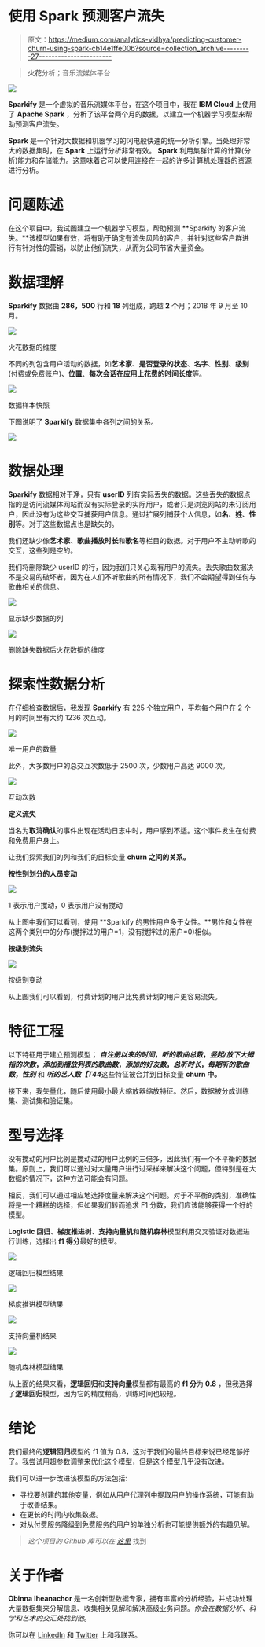 # 使用 Spark 预测客户流失

> 原文：<https://medium.com/analytics-vidhya/predicting-customer-churn-using-spark-cb14e1ffe00b?source=collection_archive---------27----------------------->

> **火花**分析；音乐流媒体平台

![](img/c965e8a9fcfdc29e7b58fdf2115984bf.png)

**Sparkify** 是一个虚拟的音乐流媒体平台，在这个项目中，我在 **IBM Cloud** 上使用了 **Apache Spark** ，分析了该平台两个月的数据，以建立一个机器学习模型来帮助预测客户流失。

**Spark** 是一个针对大数据和机器学习的闪电般快速的统一分析引擎。当处理非常大的数据集时，在 **Spark** 上运行分析非常有效。 **Spark** 利用集群计算的计算(分析)能力和存储能力。这意味着它可以使用连接在一起的许多计算机处理器的资源进行分析。

# 问题陈述

在这个项目中，我试图建立一个机器学习模型，帮助预测 **Sparkify 的客户流失。**该模型如果有效，将有助于确定有流失风险的客户，并针对这些客户群进行有针对性的营销，以防止他们流失，从而为公司节省大量资金。

# **数据理解**

**Sparkify** 数据由 **286，500** 行和 **18** 列组成，跨越 **2** 个月；2018 年 9 月至 10 月。

![](img/986b274b21847c9555e7d6a63d267bee.png)

火花数据的维度

不同的列包含用户活动的数据，如**艺术家**、**是否登录的状态**、**名字**、**性别**、**级别**(付费或免费账户)、**位置**、**每次会话在应用上花费的时间长度**等。

![](img/6bbea679248ab6dd669ed0af58a790d8.png)

数据样本快照

下图说明了 **Sparkify** 数据集中各列之间的关系。

![](img/b000b6e740f3ebc620bc720cf1eb1997.png)

# 数据处理

**Sparkify** 数据相对干净，只有 **userID** 列有实际丢失的数据。这些丢失的数据点指的是访问流媒体网站而没有实际登录的实际用户，或者只是浏览网站的未订阅用户，因此没有为这些交互捕获用户信息。通过扩展列捕获个人信息，如**名**、**姓**、**性别**等。对于这些数据点也是缺失的。

我们还缺少像**艺术家**、**歌曲播放时长**和**歌名**等栏目的数据。对于用户不主动听歌的交互，这些列是空的。

我们将删除缺少 userID 的行，因为我们只关心现有用户的流失。丢失歌曲数据决不是交易的破坏者，因为在人们不听歌曲的所有情况下，我们不会期望得到任何与歌曲相关的信息。

![](img/5427ffd7d4300a679bbbefa74839f1e2.png)

显示缺少数据的列

![](img/fee54a93a2485ba1c9830bb18312769d.png)

删除缺失数据后火花数据的维度

# 探索性数据分析

在仔细检查数据后，我发现 **Sparkify** 有 225 个独立用户，平均每个用户在 2 个月的时间里有大约 1236 次互动。

![](img/7e44732ba0bc42c40c915fb2a2ff7c3d.png)

唯一用户的数量

此外，大多数用户的总交互次数低于 2500 次，少数用户高达 9000 次。

![](img/2f599a65080b8c6525438a468d83f507.png)

互动次数

**定义流失**

当名为**取消确认**的事件出现在活动日志中时，用户感到不适。这个事件发生在付费和免费用户身上。

让我们探索我们的列和我们的目标变量 **churn 之间的关系。**

**按性别划分的人员变动**

![](img/d2c0a18ca3990d961898616767038224.png)

1 表示用户搅动，0 表示用户没有搅动

从上图中我们可以看到，使用 **Sparkify 的男性用户多于女性。**男性和女性在这两个类别中的分布(搅拌过的用户=1，没有搅拌过的用户=0)相似。

**按级别流失**

![](img/c3d0c187eaca2050aac6bec77cc2d07d.png)

按级别变动

从上图我们可以看到，付费计划的用户比免费计划的用户更容易流失。

# 特征工程

以下特征用于建立预测模型； ***自注册以来的时间*，*听的歌曲总数*，*竖起/放下大拇指的次数*，*添加到播放列表的歌曲数*，*添加的好友数*，*总听时长*，*每期听的歌曲数*，*性别*** 和 ***听的艺人数【T44***这些特征被合并到目标变量 **churn 中。**

接下来，我矢量化，随后使用最小最大缩放器缩放特征。然后，数据被分成训练集、测试集和验证集。

# 型号选择

没有搅动的用户比例是搅动过的用户比例的三倍多，因此我们有一个不平衡的数据集。原则上，我们可以通过对大量用户进行过采样来解决这个问题，但特别是在大数据的情况下，这种方法可能会有问题。

相反，我们可以通过相应地选择度量来解决这个问题。对于不平衡的类别，准确性将是一个糟糕的选择，但如果我们转而追求 F1 分数，我们应该能够获得一个好的模型。

**Logistic 回归**、**梯度推进树**、**支持向量机**和**随机森林**模型利用交叉验证对数据进行训练，选择出 **f1** **得分**最好的模型。

![](img/aa51a5cd2779c05b99abd01ff684fd49.png)

逻辑回归模型结果

![](img/d55762ba2b578833a9b6746e31c9d14b.png)

梯度推进模型结果

![](img/78f64152ab5861525f6046f7f2092c72.png)

支持向量机结果

![](img/3128915425728ce35556c9d4601f67ce.png)

随机森林模型结果

从上面的结果来看，**逻辑回归**和**支持向量**模型都有最高的 **f1 分**为 **0.8** ，但我选择了**逻辑回归**模型，因为它的精度稍高，训练时间也较短。

# **结论**

我们最终的**逻辑回归**模型的 f1 值为 0.8，这对于我们的最终目标来说已经足够好了。我尝试用超参数调整来优化这个模型，但是这个模型几乎没有改进。

我们可以进一步改进该模型的方法包括:

*   寻找要创建的其他变量，例如从用户代理列中提取用户的操作系统，可能有助于改善结果。
*   在更长的时间内收集数据。
*   对从付费服务降级到免费服务的用户的单独分析也可能提供额外的有趣见解。

> *这个项目的 Github 库可以在* [*这里*](https://github.com/ObinnaIheanachor/Predicting-Customer-Churn-using-Spark) 找到

# 关于作者

**Obinna Iheanachor** 是一名创新型数据专家，拥有丰富的分析经验，并成功处理大量数据集来分解信息、收集相关见解和解决高级业务问题。*你会在数据分析、科学和艺术的交汇处找到他*。

你可以在 [LinkedIn](https://www.linkedin.com/in/obinnaiheanachor/) 和 [Twitter](https://twitter.com/DatascientistOb) 上和我联系。